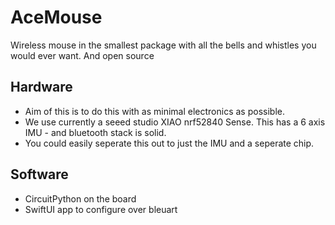# AceMouse
 Wireless mouse in the smallest package with all the bells and whistles you would ever want. And open source


## Hardware

- Aim of this is to do this with as minimal electronics as possible.
- We use currently a seeed studio XIAO nrf52840 Sense. This has a 6 axis IMU - and bluetooth stack is solid.
- You could easily seperate this out to just the IMU and a seperate chip.

## Software

- CircuitPython on the board
- SwiftUI app to configure over bleuart


